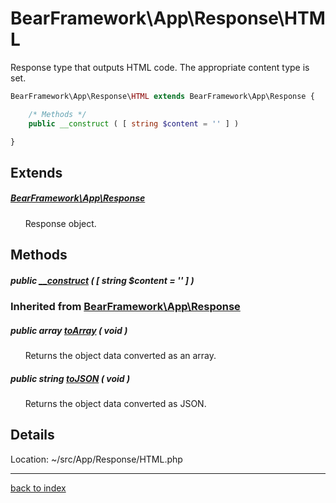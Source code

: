 # BearFramework\App\Response\HTML

Response type that outputs HTML code. The appropriate content type is set.

```php
BearFramework\App\Response\HTML extends BearFramework\App\Response {

	/* Methods */
	public __construct ( [ string $content = '' ] )

}
```

## Extends

##### [BearFramework\App\Response](bearframework.app.response.class.md)

&nbsp;&nbsp;&nbsp;&nbsp;&nbsp;&nbsp;Response object.

## Methods

##### public [__construct](bearframework.app.response.html.__construct.method.md) ( [ string $content = '' ] )

### Inherited from [BearFramework\App\Response](bearframework.app.response.class.md)

##### public array [toArray](bearframework.app.response.toarray.method.md) ( void )

&nbsp;&nbsp;&nbsp;&nbsp;&nbsp;&nbsp;Returns the object data converted as an array.

##### public string [toJSON](bearframework.app.response.tojson.method.md) ( void )

&nbsp;&nbsp;&nbsp;&nbsp;&nbsp;&nbsp;Returns the object data converted as JSON.

## Details

Location: ~/src/App/Response/HTML.php

---

[back to index](index.md)

